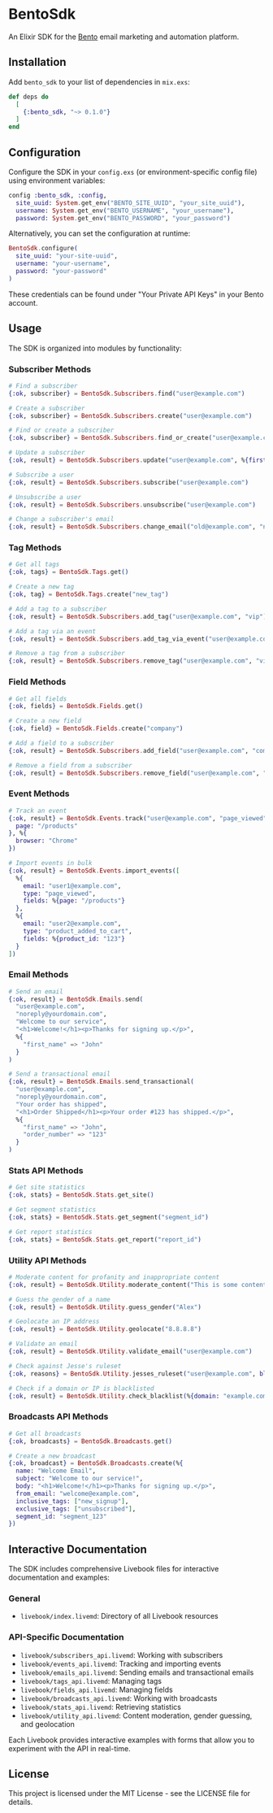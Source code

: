 # BentoSdk

An Elixir SDK for the [Bento](https://bentonow.com/) email marketing and automation platform.

## Installation

Add `bento_sdk` to your list of dependencies in `mix.exs`:

```elixir
def deps do
  [
    {:bento_sdk, "~> 0.1.0"}
  ]
end
```

## Configuration

Configure the SDK in your `config.exs` (or environment-specific config file) using environment variables:

```elixir
config :bento_sdk, :config,
  site_uuid: System.get_env("BENTO_SITE_UUID", "your_site_uuid"),
  username: System.get_env("BENTO_USERNAME", "your_username"),
  password: System.get_env("BENTO_PASSWORD", "your_password")
```

Alternatively, you can set the configuration at runtime:

```elixir
BentoSdk.configure(
  site_uuid: "your-site-uuid",
  username: "your-username",
  password: "your-password"
)
```

These credentials can be found under "Your Private API Keys" in your Bento account.

## Usage

The SDK is organized into modules by functionality:

### Subscriber Methods

```elixir
# Find a subscriber
{:ok, subscriber} = BentoSdk.Subscribers.find("user@example.com")

# Create a subscriber
{:ok, subscriber} = BentoSdk.Subscribers.create("user@example.com")

# Find or create a subscriber
{:ok, subscriber} = BentoSdk.Subscribers.find_or_create("user@example.com")

# Update a subscriber
{:ok, result} = BentoSdk.Subscribers.update("user@example.com", %{first_name: "John", last_name: "Doe"})

# Subscribe a user
{:ok, result} = BentoSdk.Subscribers.subscribe("user@example.com")

# Unsubscribe a user
{:ok, result} = BentoSdk.Subscribers.unsubscribe("user@example.com")

# Change a subscriber's email
{:ok, result} = BentoSdk.Subscribers.change_email("old@example.com", "new@example.com")
```

### Tag Methods

```elixir
# Get all tags
{:ok, tags} = BentoSdk.Tags.get()

# Create a new tag
{:ok, tag} = BentoSdk.Tags.create("new_tag")

# Add a tag to a subscriber
{:ok, result} = BentoSdk.Subscribers.add_tag("user@example.com", "vip")

# Add a tag via an event
{:ok, result} = BentoSdk.Subscribers.add_tag_via_event("user@example.com", "vip")

# Remove a tag from a subscriber
{:ok, result} = BentoSdk.Subscribers.remove_tag("user@example.com", "vip")
```

### Field Methods

```elixir
# Get all fields
{:ok, fields} = BentoSdk.Fields.get()

# Create a new field
{:ok, field} = BentoSdk.Fields.create("company")

# Add a field to a subscriber
{:ok, result} = BentoSdk.Subscribers.add_field("user@example.com", "company", "Acme Inc.")

# Remove a field from a subscriber
{:ok, result} = BentoSdk.Subscribers.remove_field("user@example.com", "company")
```

### Event Methods

```elixir
# Track an event
{:ok, result} = BentoSdk.Events.track("user@example.com", "page_viewed", %{
  page: "/products"
}, %{
  browser: "Chrome"
})

# Import events in bulk
{:ok, result} = BentoSdk.Events.import_events([
  %{
    email: "user1@example.com",
    type: "page_viewed",
    fields: %{page: "/products"}
  },
  %{
    email: "user2@example.com",
    type: "product_added_to_cart",
    fields: %{product_id: "123"}
  }
])
```

### Email Methods

```elixir
# Send an email
{:ok, result} = BentoSdk.Emails.send(
  "user@example.com",
  "noreply@yourdomain.com",
  "Welcome to our service",
  "<h1>Welcome!</h1><p>Thanks for signing up.</p>",
  %{
    "first_name" => "John"
  }
)

# Send a transactional email
{:ok, result} = BentoSdk.Emails.send_transactional(
  "user@example.com",
  "noreply@yourdomain.com",
  "Your order has shipped",
  "<h1>Order Shipped</h1><p>Your order #123 has shipped.</p>",
  %{
    "first_name" => "John",
    "order_number" => "123"
  }
)
```

### Stats API Methods

```elixir
# Get site statistics
{:ok, stats} = BentoSdk.Stats.get_site()

# Get segment statistics
{:ok, stats} = BentoSdk.Stats.get_segment("segment_id")

# Get report statistics
{:ok, stats} = BentoSdk.Stats.get_report("report_id")
```

### Utility API Methods

```elixir
# Moderate content for profanity and inappropriate content
{:ok, result} = BentoSdk.Utility.moderate_content("This is some content to check")

# Guess the gender of a name
{:ok, result} = BentoSdk.Utility.guess_gender("Alex")

# Geolocate an IP address
{:ok, result} = BentoSdk.Utility.geolocate("8.8.8.8")

# Validate an email
{:ok, result} = BentoSdk.Utility.validate_email("user@example.com")

# Check against Jesse's ruleset
{:ok, reasons} = BentoSdk.Utility.jesses_ruleset("user@example.com", block_free_providers: true)

# Check if a domain or IP is blacklisted
{:ok, result} = BentoSdk.Utility.check_blacklist(%{domain: "example.com"})
```

### Broadcasts API Methods

```elixir
# Get all broadcasts
{:ok, broadcasts} = BentoSdk.Broadcasts.get()

# Create a new broadcast
{:ok, broadcast} = BentoSdk.Broadcasts.create(%{
  name: "Welcome Email",
  subject: "Welcome to our service!",
  body: "<h1>Welcome!</h1><p>Thanks for signing up.</p>",
  from_email: "welcome@example.com",
  inclusive_tags: ["new_signup"],
  exclusive_tags: ["unsubscribed"],
  segment_id: "segment_123"
})
```

## Interactive Documentation

The SDK includes comprehensive Livebook files for interactive documentation and examples:

### General
- `livebook/index.livemd`: Directory of all Livebook resources

### API-Specific Documentation
- `livebook/subscribers_api.livemd`: Working with subscribers
- `livebook/events_api.livemd`: Tracking and importing events
- `livebook/emails_api.livemd`: Sending emails and transactional emails
- `livebook/tags_api.livemd`: Managing tags
- `livebook/fields_api.livemd`: Managing fields
- `livebook/broadcasts_api.livemd`: Working with broadcasts
- `livebook/stats_api.livemd`: Retrieving statistics
- `livebook/utility_api.livemd`: Content moderation, gender guessing, and geolocation

Each Livebook provides interactive examples with forms that allow you to experiment with the API in real-time.

## License

This project is licensed under the MIT License - see the LICENSE file for details.
